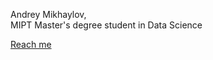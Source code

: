Andrey Mikhaylov,  
MIPT Master's degree student in Data Science

[Reach me](https://t.me/Andreymh)

<!---
Andrey-mh/Andrey-mh is a ✨ special ✨ repository because its `README.md` (this file) appears on your GitHub profile.
You can click the Preview link to take a look at your changes.
--->
